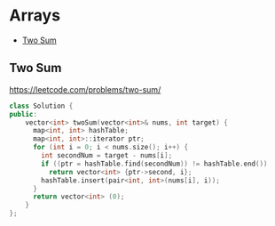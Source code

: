 # Arrays

+ [Two Sum](#two-sum)

## Two Sum

https://leetcode.com/problems/two-sum/

```C++
class Solution {
public:
    vector<int> twoSum(vector<int>& nums, int target) {
      map<int, int> hashTable;
      map<int, int>::iterator ptr;
      for (int i = 0; i < nums.size(); i++) {
        int secondNum = target - nums[i];
        if ((ptr = hashTable.find(secondNum)) != hashTable.end())
          return vector<int> {ptr->second, i};
        hashTable.insert(pair<int, int>(nums[i], i));
      }
      return vector<int> (0);
    }
};
```
